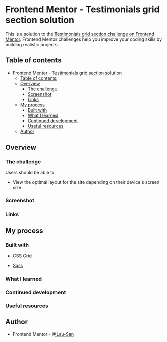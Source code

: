 # Frontend Mentor - Testimonials grid section solution

This is a solution to the [Testimonials grid section challenge on Frontend Mentor](https://www.frontendmentor.io/challenges/testimonials-grid-section-Nnw6J7Un7). Frontend Mentor challenges help you improve your coding skills by building realistic projects. 

## Table of contents

- [Frontend Mentor - Testimonials grid section solution](#frontend-mentor---testimonials-grid-section-solution)
  - [Table of contents](#table-of-contents)
  - [Overview](#overview)
    - [The challenge](#the-challenge)
    - [Screenshot](#screenshot)
    - [Links](#links)
  - [My process](#my-process)
    - [Built with](#built-with)
    - [What I learned](#what-i-learned)
    - [Continued development](#continued-development)
    - [Useful resources](#useful-resources)
  - [Author](#author)

## Overview

### The challenge

Users should be able to:

- View the optimal layout for the site depending on their device's screen size

### Screenshot

<!-- TODO Add Screenshot -->

### Links

<!-- TODO Update this section -->

<!-- TODO Add Solution URL -->
<!-- - [View Solution in Frontend Mentor](https://your-solution-url.com) -->
<!-- TODO Add Demo URL -->
<!-- - [Go to Demo Site](https://your-live-site-url.com) -->

## My process

### Built with

<!-- TODO Update this section -->

<!-- - Semantic HTML5 markup -->
<!-- - CSS custom properties -->
<!-- - Flexbox -->
- CSS Grid
<!-- - Mobile-first workflow -->
- [Sass](https://sass-lang.com)

### What I learned

<!-- TODO Update this section -->

### Continued development

<!-- TODO Update this section -->

### Useful resources

<!-- TODO Update this section -->

## Author

- Frontend Mentor - [@Lau-San](https://www.frontendmentor.io/profile/Lau-San)
